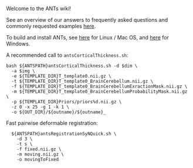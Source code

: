 Welcome to the ANTs wiki!

See an overview of our answers to frequently asked questions and commonly requested examples [here](https://github.com/stnava/ANTsTutorial/blob/master/handout/antsGithubExamples.Rmd).

To build and install ANTs, see [here](https://github.com/stnava/ANTs/wiki/Compiling-ANTs-on-Linux-and-Mac-OS) for Linux / Mac OS, and [here](https://github.com/stnava/ANTs/wiki/Compiling-ANTs-on-Windows-10) for Windows.

A recommended call to `antsCorticalThickness.sh`:
```
bash ${ANTSPATH}antsCorticalThickness.sh -d $dim \
  -a $img \
  -e ${TEMPLATE_DIR}T_template0.nii.gz \
  -t ${TEMPLATE_DIR}T_template0_BrainCerebellum.nii.gz \
  -f ${TEMPLATE_DIR}T_template0_BrainCerebellumExractionMask.nii.gz \
  -m ${TEMPLATE_DIR}T_template0_BrainCerebellumProbabilityMask.nii.gz \
  -p ${TEMPLATE_DIR}Priors/priors%d.nii.gz \
  -z 0 -x 25 -g 1 -k 1 \
  -o ${OUT_DIR}/${outname}/${outname}_
```

Fast pairwise deformable registration:

```
  ${ANTSPATH}antsRegistrationSyNQuick.sh \
    -d 3 \
    -t s \
    -f fixed.nii.gz \
    -m moving.nii.gz \
    -o movingToFixed
```